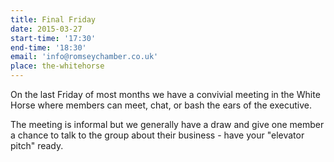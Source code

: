 ```yaml
---
title: Final Friday
date: 2015-03-27
start-time: '17:30'
end-time: '18:30'
email: 'info@romseychamber.co.uk'
place: the-whitehorse
---
```

On the last Friday of most months we have a convivial meeting in the White Horse where members can meet, chat, or bash the ears of the executive.

The meeting is informal but we generally have a draw and give one member a chance to talk to the group about their business - have your "elevator pitch" ready.
